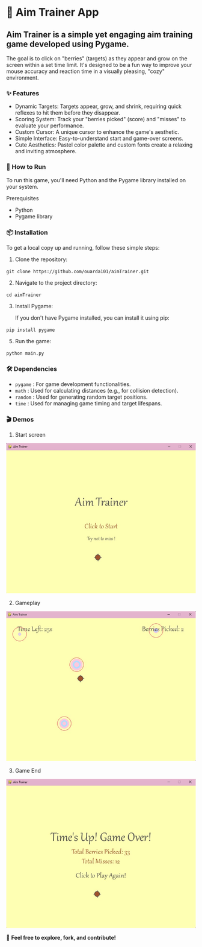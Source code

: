 # 🎯 Aim Trainer App  

## Aim Trainer is a simple yet engaging aim training game developed using Pygame. 

The goal is to click on "berries" (targets) as they appear and grow on the screen within a set time limit. 
It's designed to be a fun way to improve your mouse accuracy and reaction time in a visually pleasing, "cozy" environment.


### ✨ Features

* Dynamic Targets: Targets appear, grow, and shrink, requiring quick reflexes to hit them before they disappear.
* Scoring System: Track your "berries picked" (score) and "misses" to evaluate your performance.
* Custom Cursor: A unique cursor to enhance the game's aesthetic.
* Simple Interface: Easy-to-understand start and game-over screens.
* Cute Aesthetics: Pastel color palette and custom fonts create a relaxing and inviting atmosphere.


### 🚀 How to Run


To run this game, you'll need Python and the Pygame library installed on your system.

Prerequisites

* Python 
* Pygame library



### 📦 Installation

To get a local copy up and running, follow these simple steps:

1. Clone the repository:

`git clone https://github.com/ouarda101/aimTrainer.git`


2. Navigate to the project directory:

`cd aimTrainer`

3. Install Pygame:
   
   If you don't have Pygame installed, you can install it using pip:
   
`pip install pygame`

5. Run the game:
   
`python main.py`

### 🛠️ Dependencies


* `pygame` : For game development functionalities.
* `math` : Used for calculating distances (e.g., for collision detection).
* `random` : Used for generating random target positions.
* `time` : Used for managing game timing and target lifespans.

### 🎬 Demos 

1. Start screen

![Start screen](screenshots/MainPage.jpg)

2. Gameplay

![Gameplay](screenshots/GameInterface.jpg)


3. Game End

![Game End](screenshots/Result_Restart.jpg)

📄 **Feel free to explore, fork, and contribute!**
